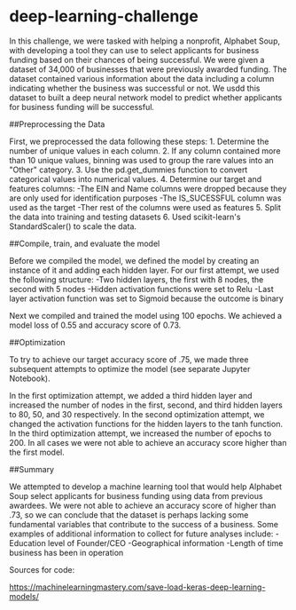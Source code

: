 # deep-learning-challenge

In this challenge, we were tasked with helping a nonprofit, Alphabet Soup, with developing a tool they can use to select applicants for business funding based on their chances of being successful. We were given a dataset of 34,000 of businesses that were previously awarded funding. The dataset contained various information about the data including a column indicating whether the business was successful or not. We usdd this dataset to built a deep neural network model to predict whether applicants for business funding will be successful. 

##Preprocessing the Data

First, we preprocessed the data following these steps:
    1. Determine the number of unique values in each column.
    2. If any column contained more than 10 unique values, binning was used to group the rare values into an "Other" category. 
    3. Use the pd.get_dummies function to convert categorical values into numerical values. 
    4. Determine our target and features columns:
        -The EIN and Name columns were dropped because they are only used for identification purposes
        -The IS_SUCESSFUL column was used as the target 
        -Ther rest of the columns were used as features
    5. Split the data into training and testing datasets 
    6. Used scikit-learn's StandardScaler() to scale the data.

##Compile, train, and evaluate the model

Before we compiled the model, we defined the model by creating an instance of it and adding each hidden layer. For our first attempt, we used the following structure:
    -Two hidden layers, the first with 8 nodes, the second with 5 nodes
    -Hidden activation functions were set to Relu
    -Last layer activation function was set to Sigmoid because the outcome is binary

Next we compiled and trained the model using 100 epochs. We achieved a model loss of 0.55 and accuracy score of 0.73.

##Optimization

To try to achieve our target accuracy score of .75, we made three subsequent attempts to optimize the model (see separate Jupyter Notebook).

In the first optimization attempt, we added a third hidden layer and increased the number of nodes in the first, second, and third hidden layers to 80, 50, and 30 respectively. In the second optimization attempt, we changed the activation functions for the hidden layers to the tanh function.  In the third optimization attempt, we increased the number of epochs to 200. In all cases we were not able to achieve an accuracy score higher than the first model.

##Summary

We attempted to develop a machine learning tool that would help Alphabet Soup select applicants for business funding using data from previous awardees. We were not able to achieve an accuracy score of higher than .73, so we can conclude that the dataset is perhaps lacking some fundamental variables that contribute to the success of a business. Some examples of additional information to collect for future analyses include:
    -Education level of Founder/CEO
    -Geographical information
    -Length of time business has been in operation

Sources for code:

https://machinelearningmastery.com/save-load-keras-deep-learning-models/